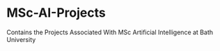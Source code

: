 # MSc-AI-Projects
Contains the Projects Associated With MSc Artificial Intelligence at Bath University
